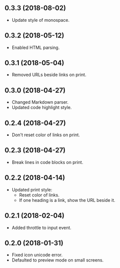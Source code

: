 ## 0.3.3 (2018-08-02)

- Update style of monospace.

## 0.3.2 (2018-05-12)

- Enabled HTML parsing.

## 0.3.1 (2018-05-04)

- Removed URLs beside links on print.

## 0.3.0 (2018-04-27)

- Changed Markdown parser.
- Updated code highlight style.

## 0.2.4 (2018-04-27)

- Don't reset color of links on print.

## 0.2.3 (2018-04-27)

- Break lines in code blocks on print.

## 0.2.2 (2018-04-14)

- Updated print style:
	- Reset color of links.
	- If one heading is a link, show the URL beside it.

## 0.2.1 (2018-02-04)

- Added throttle to input event.

## 0.2.0 (2018-01-31)

- Fixed icon unicode error.
- Defaulted to preview mode on small screens.

